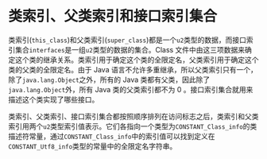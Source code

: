 # 类索引、父类索引和接口索引集合

类索引(`this_class`)和父类索引(`super_class`)都是一个`u2`类型的数据，而接口索引集合`interfaces`是一组`u2`类型的数据的集合。Class 文件中由这三项数据来确定这个类的继承关系。类索引用于确定这个类的全限定名，父类索引用于确定这个类的父类的全限定名。由于 Java 语言不允许多重继承，所以父类索引只有一个，除了`java.lang.Object`之外，所有的 Java 类都有父类，因此除了`java.lang.Object`外，所有 Java 类的父类索引都不为 0 。接口索引集合就用来描述这个类实现了哪些接口。

类索引、父类索引、接口索引集合都按照顺序排列在访问标志之后，类索引和父类索引用两个`u2`类型索引值表示。它们各指向一个类型为`CONSTANT_Class_info`的类描述符常量，通过`CONSTANT_Class_info`中的索引值可以找到定义在`CONSTANT_Utf8_info`类型的常量中的全限定名字符串。
